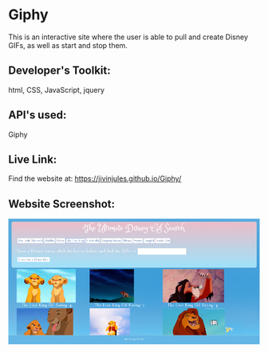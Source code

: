 # Giphy

This is an interactive site where the user is able to pull and create Disney GIFs, as well as start and stop them.

## Developer's Toolkit:
html, CSS, JavaScript, jquery

## API's used:
Giphy

## Live Link: 
Find the website at: https://jivinjules.github.io/Giphy/

## Website Screenshot: 

![screenshot](assets/images/screenshot.png)

